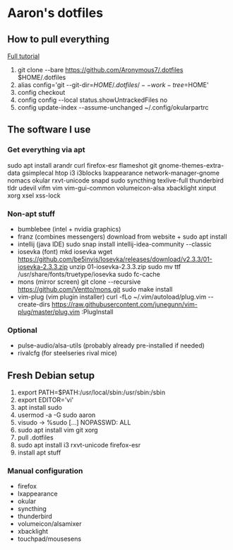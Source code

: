 # Aaron's dotfiles
## How to pull everything

[Full tutorial](https://www.atlassian.com/git/tutorials/dotfiles)

1. git clone --bare https://github.com/Aronymous7/.dotfiles $HOME/.dotfiles
1. alias config='git --git-dir=$HOME/.dotfiles/ --work-tree=$HOME'
1. config checkout
1. config config --local status.showUntrackedFiles no
1. config update-index --assume-unchanged ~/.config/okularpartrc

## The software I use
### Get everything via apt

sudo apt install arandr curl firefox-esr flameshot git gnome-themes-extra-data gsimplecal htop i3 i3blocks lxappearance network-manager-gnome nomacs okular rxvt-unicode snapd sudo syncthing texlive-full thunderbird tldr udevil vifm vim vim-gui-common volumeicon-alsa xbacklight xinput xorg xsel xss-lock

### Non-apt stuff

- bumblebee (intel + nvidia graphics)
- franz (combines messengers)
	download from website + sudo apt install
- intellij (java IDE)
	sudo snap install intellij-idea-community --classic
- iosevka (font)
	mkd iosevka
	wget https://github.com/be5invis/Iosevka/releases/download/v2.3.3/01-iosevka-2.3.3.zip
	unzip 01-iosevka-2.3.3.zip
	sudo mv ttf /usr/share/fonts/truetype/iosevka
	sudo fc-cache
- mons (mirror screen)
	git clone --recursive https://github.com/Ventto/mons.git
	sudo make install
- vim-plug (vim plugin installer)
	curl -fLo ~/.vim/autoload/plug.vim --create-dirs https://raw.githubusercontent.com/junegunn/vim-plug/master/plug.vim
	:PlugInstall

### Optional

- pulse-audio/alsa-utils (probably already pre-installed if needed)
- rivalcfg (for steelseries rival mice)

## Fresh Debian setup

1. export PATH=$PATH:/usr/local/sbin:/usr/sbin:/sbin
1. export EDITOR='vi'
1. apt install sudo
1. usermod -a -G sudo aaron
1. visudo -> %sudo [...] NOPASSWD: ALL
1. sudo apt install vim git xorg
1. pull .dotfiles
1. sudo apt install i3 rxvt-unicode firefox-esr
1. install apt stuff

### Manual configuration

- firefox
- lxappearance
- okular
- syncthing
- thunderbird
- volumeicon/alsamixer
- xbacklight
- touchpad/mousesens
